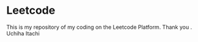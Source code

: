 # Leetcode
This is my repository of my coding on the Leetcode Platform.
Thank you .
Uchiha Itachi 

